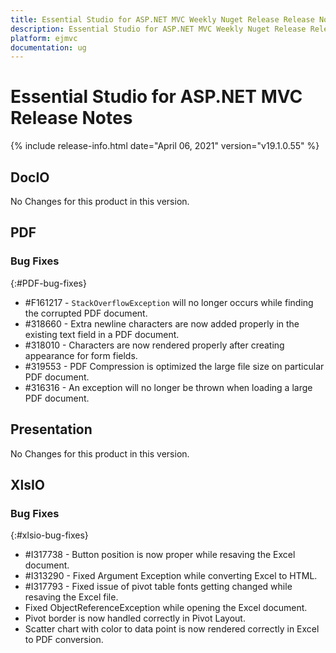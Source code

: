 ```yaml
---
title: Essential Studio for ASP.NET MVC Weekly Nuget Release Release Notes  
description: Essential Studio for ASP.NET MVC Weekly Nuget Release Release Notes  
platform: ejmvc
documentation: ug
---
```


# Essential Studio for ASP.NET MVC  Release Notes  

{% include release-info.html date="April 06, 2021"  version="v19.1.0.55" %} 






## DocIO

No Changes for this product in this version.

[//]: # "Delete the contents of this file while new content is added."

## PDF

### Bug Fixes
{:#PDF-bug-fixes}


* \#F161217 - `StackOverflowException` will no longer occurs while finding the corrupted PDF document.
* \#318660 - Extra newline characters are now added properly in the existing text field in a PDF document.
* \#318010 - Characters are now rendered properly after creating appearance for form fields.
* \#319553 - PDF Compression is optimized the large file size on particular PDF document.
* \#316316 - An exception will no longer be thrown when loading a large PDF document.

## Presentation

No Changes for this product in this version.

[//]: # "Delete the contents of this file while new content is added."

## XlsIO

### Bug Fixes
{:#xlsio-bug-fixes}

* \#I317738 - Button position is now proper while resaving the Excel document.
* \#I313290 - Fixed Argument Exception while converting Excel to HTML.
* \#I317793 - Fixed issue of pivot table fonts getting changed while resaving the Excel file.
* Fixed ObjectReferenceException while opening the Excel document.
* Pivot border is now handled correctly in Pivot Layout.
* Scatter chart with color to data point is now rendered correctly in Excel to PDF conversion.
